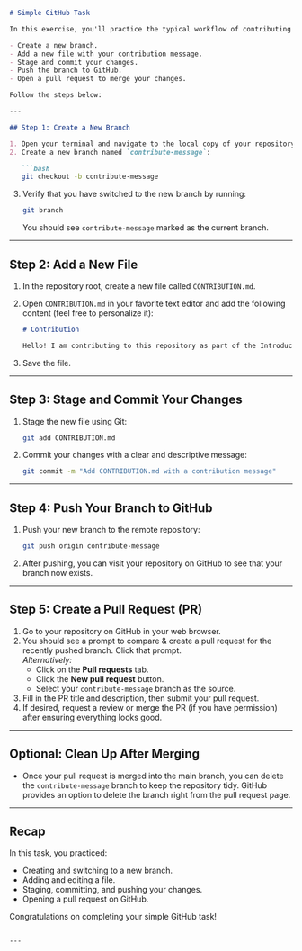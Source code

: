 

```markdown
# Simple GitHub Task

In this exercise, you'll practice the typical workflow of contributing to a repository. You will:

- Create a new branch.
- Add a new file with your contribution message.
- Stage and commit your changes.
- Push the branch to GitHub.
- Open a pull request to merge your changes.

Follow the steps below:

---

## Step 1: Create a New Branch

1. Open your terminal and navigate to the local copy of your repository.
2. Create a new branch named `contribute-message`:

   ```bash
   git checkout -b contribute-message
   ```

3. Verify that you have switched to the new branch by running:

   ```bash
   git branch
   ```

   You should see `contribute-message` marked as the current branch.

---

## Step 2: Add a New File

1. In the repository root, create a new file called `CONTRIBUTION.md`.
2. Open `CONTRIBUTION.md` in your favorite text editor and add the following content (feel free to personalize it):

   ```markdown
   # Contribution

   Hello! I am contributing to this repository as part of the Introduction to GitHub exercise.
   ```

3. Save the file.

---

## Step 3: Stage and Commit Your Changes

1. Stage the new file using Git:

   ```bash
   git add CONTRIBUTION.md
   ```

2. Commit your changes with a clear and descriptive message:

   ```bash
   git commit -m "Add CONTRIBUTION.md with a contribution message"
   ```

---

## Step 4: Push Your Branch to GitHub

1. Push your new branch to the remote repository:

   ```bash
   git push origin contribute-message
   ```

2. After pushing, you can visit your repository on GitHub to see that your branch now exists.

---

## Step 5: Create a Pull Request (PR)

1. Go to your repository on GitHub in your web browser.
2. You should see a prompt to compare & create a pull request for the recently pushed branch. Click that prompt.  
   _Alternatively:_
   - Click on the **Pull requests** tab.
   - Click the **New pull request** button.
   - Select your `contribute-message` branch as the source.
3. Fill in the PR title and description, then submit your pull request.
4. If desired, request a review or merge the PR (if you have permission) after ensuring everything looks good.

---

## Optional: Clean Up After Merging

- Once your pull request is merged into the main branch, you can delete the `contribute-message` branch to keep the repository tidy. GitHub provides an option to delete the branch right from the pull request page.

---

## Recap

In this task, you practiced:
- Creating and switching to a new branch.
- Adding and editing a file.
- Staging, committing, and pushing your changes.
- Opening a pull request on GitHub.

Congratulations on completing your simple GitHub task!
```

---
